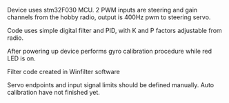 Device uses stm32F030 MCU. 2 PWM inputs are steering and gain channels from the hobby radio, output is 400Hz pwm to steering servo. 

Code uses simple digital filter and PID, with K and P factors adjustable from radio.

After powering up device performs gyro calibration procedure while red LED is on.

Filter code created in Winfilter software

Servo endpoints and input signal limits should be defined manually. Auto calibration have not finished yet.
